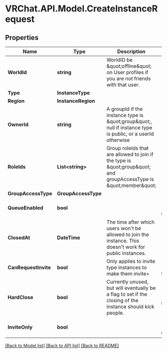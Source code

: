 # VRChat.API.Model.CreateInstanceRequest

## Properties

Name | Type | Description | Notes
------------ | ------------- | ------------- | -------------
**WorldId** | **string** | WorldID be \&quot;offline\&quot; on User profiles if you are not friends with that user. | 
**Type** | **InstanceType** |  | 
**Region** | **InstanceRegion** |  | 
**OwnerId** | **string** | A groupId if the instance type is \&quot;group\&quot;, null if instance type is public, or a userId otherwise | [optional] 
**RoleIds** | **List&lt;string&gt;** | Group roleIds that are allowed to join if the type is \&quot;group\&quot; and groupAccessType is \&quot;member\&quot; | [optional] 
**GroupAccessType** | **GroupAccessType** |  | [optional] 
**QueueEnabled** | **bool** |  | [optional] [default to false]
**ClosedAt** | **DateTime** | The time after which users won&#39;t be allowed to join the instance. This doesn&#39;t work for public instances. | [optional] 
**CanRequestInvite** | **bool** | Only applies to invite type instances to make them invite+ | [optional] [default to false]
**HardClose** | **bool** | Currently unused, but will eventually be a flag to set if the closing of the instance should kick people. | [optional] [default to false]
**InviteOnly** | **bool** |  | [optional] [default to false]

[[Back to Model list]](../README.md#documentation-for-models) [[Back to API list]](../README.md#documentation-for-api-endpoints) [[Back to README]](../README.md)

